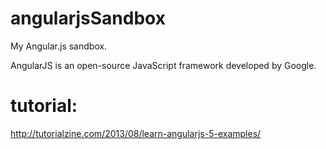 # angularjsSandbox
My Angular.js sandbox.

AngularJS is an open-source JavaScript framework developed by Google.

# tutorial:
http://tutorialzine.com/2013/08/learn-angularjs-5-examples/